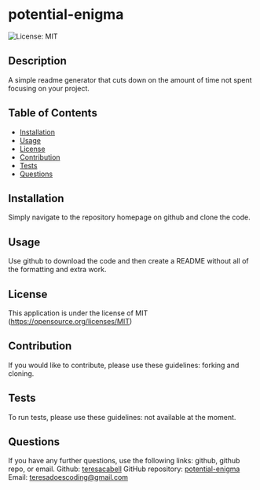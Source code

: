 # potential-enigma
  ![License: MIT](https://img.shields.io/badge/License-MIT-yellow.svg)

  ## Description
  A simple readme generator that cuts down on the amount of time not spent focusing on your project. 

  ## Table of Contents
  * [Installation](#install)
  * [Usage](#usage)
  * [License](#license)
  * [Contribution](#contributionInfo)
  * [Tests](#testing)
  * [Questions](#anyQuestions)
  
  ## Installation
  Simply navigate to the repository homepage on github and clone the code.

  ## Usage
  Use github to download the code and then create a README without all of the formatting and extra work. 

  ## License
  This application is under the license of MIT
  (https://opensource.org/licenses/MIT)
  

  ## Contribution
  If you would like to contribute, please use these guidelines: forking and cloning. 

  ## Tests
  To run tests, please use these guidelines: not available at the moment.

  ## Questions
  If you have any further questions, use the following links: github, github repo, or email. 
  Github: [teresacabell](https://github.com/teresacabell)
  GitHub repository: [potential-enigma](https://github.com/teresacabell/potential-enigma)
  Email: [teresadoescoding@gmail.com](mailto:teresadoescoding@gmail.com)

